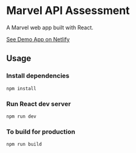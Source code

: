 # Marvel API Assessment

A Marvel web app built with React.

[See Demo App on Netlify](#)

## Usage

### Install dependencies

```
npm install
```

### Run React dev server

```
npm run dev
```

### To build for production

```
npm run build
```
